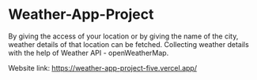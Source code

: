 # Weather-App-Project
By giving the access of your location or by giving the name of the city, weather details of that location can be fetched. Collecting weather details with the help of Weather API - openWeatherMap.

Website link: https://weather-app-project-five.vercel.app/
